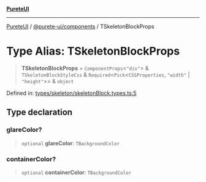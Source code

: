 [**PureteUI**](../../../README.md)

***

[PureteUI](../../../packages.md) / [@purete-ui/components](../README.md) / TSkeletonBlockProps

# Type Alias: TSkeletonBlockProps

> **TSkeletonBlockProps** = `ComponentProps`\<`"div"`\> & `TSkeletonBlockStyleCss` & `Required`\<`Pick`\<`CSSProperties`, `"width"` \| `"height"`\>\> & `object`

Defined in: [types/skeleton/skeletonBlock.types.ts:5](https://github.com/zerok-cell/PureteUI/blob/main/libs/components/src/types/skeleton/skeletonBlock.types.ts#L5)

## Type declaration

### glareColor?

> `optional` **glareColor**: `TBackgroundColor`

### containerColor?

> `optional` **containerColor**: `TBackgroundColor`
